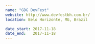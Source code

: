 ```yaml
---
name: "GDG DevFest"
website: http://www.devfestbh.com.br/
location: Belo Horizonte, MG, Brazil

date_start: 2017-11-18
date_end:   2017-11-18
---
```

